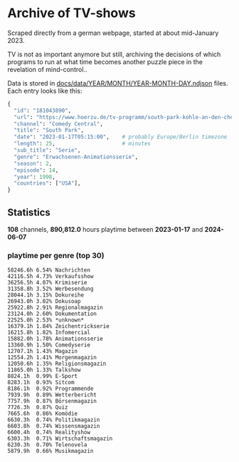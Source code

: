 # Archive of TV-shows

Scraped directly from a german webpage, started at about mid-January 2023.

TV is not as important anymore but still, archiving the decisions of which programs to run at what time
becomes another puzzle piece in the revelation of mind-control.. 

Data is stored in [docs/data/YEAR/MONTH/YEAR-MONTH-DAY.ndjson](docs/data/) files. 
Each entry looks like this:

```python
{
  "id": "181043890", 
  "url": "https://www.hoerzu.de/tv-programm/south-park-kohle-an-den-chefkoch/bid_181043890/", 
  "channel": "Comedy Central", 
  "title": "South Park", 
  "date": "2023-01-17T05:15:00",    # probably Europe/Berlin timezone 
  "length": 25,                     # minutes 
  "sub_title": "Serie", 
  "genre": "Erwachsenen-Animationsserie", 
  "season": 2, 
  "episode": 14, 
  "year": 1998, 
  "countries": ["USA"],
}
```

## Statistics

**108** channels, **890,812.0** hours playtime between **2023-01-17** and **2024-06-07**


### playtime per genre (top 30)

    58246.6h 6.54% Nachrichten
    42116.5h 4.73% Verkaufsshow
    36256.5h 4.07% Krimiserie
    31358.8h 3.52% Werbesendung
    28044.1h 3.15% Dokureihe
    26943.0h 3.02% Dokusoap
    25922.8h 2.91% Regionalmagazin
    23124.0h 2.60% Dokumentation
    22525.0h 2.53% *unknown*
    16379.1h 1.84% Zeichentrickserie
    16215.8h 1.82% Infomercial
    15882.0h 1.78% Animationsserie
    13360.9h 1.50% Comedyserie
    12707.1h 1.43% Magazin
    12554.2h 1.41% Morgenmagazin
    12050.6h 1.35% Religionsmagazin
    11865.0h 1.33% Talkshow
    8824.1h  0.99% E-Sport
    8283.1h  0.93% Sitcom
    8186.1h  0.92% Programmende
    7939.9h  0.89% Wetterbericht
    7757.9h  0.87% Börsenmagazin
    7726.3h  0.87% Quiz
    7665.6h  0.86% Komödie
    6630.3h  0.74% Politikmagazin
    6603.8h  0.74% Wissensmagazin
    6600.4h  0.74% Realityshow
    6303.3h  0.71% Wirtschaftsmagazin
    6230.3h  0.70% Telenovela
    5879.9h  0.66% Musikmagazin

